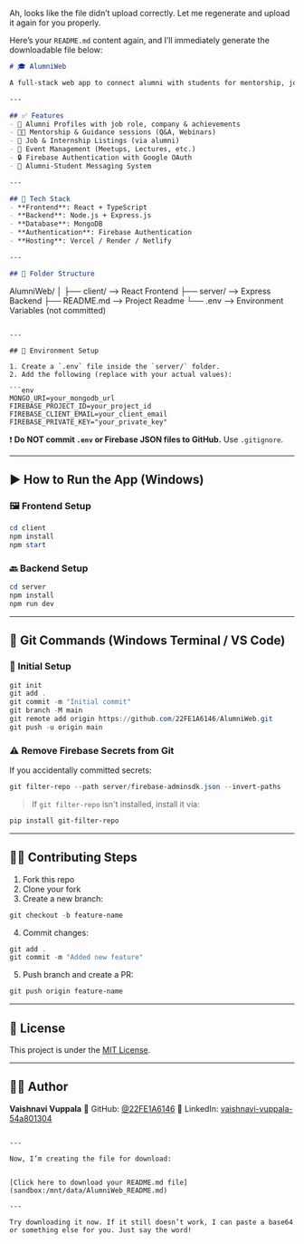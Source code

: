 Ah, looks like the file didn’t upload correctly. Let me regenerate and upload it again for you properly.

Here’s your `README.md` content again, and I’ll immediately generate the downloadable file below:

```markdown
# 🎓 AlumniWeb

A full-stack web app to connect alumni with students for mentorship, job referrals, and networking.

---

## ✅ Features
- 👥 Alumni Profiles with job role, company & achievements  
- 🧑‍🏫 Mentorship & Guidance sessions (Q&A, Webinars)  
- 💼 Job & Internship Listings (via alumni)  
- 📅 Event Management (Meetups, Lectures, etc.)  
- 🔒 Firebase Authentication with Google OAuth  
- 💬 Alumni-Student Messaging System  

---

## 🧰 Tech Stack
- **Frontend**: React + TypeScript  
- **Backend**: Node.js + Express.js  
- **Database**: MongoDB  
- **Authentication**: Firebase Authentication  
- **Hosting**: Vercel / Render / Netlify  

---

## 📁 Folder Structure

```

AlumniWeb/
│
├── client/            --> React Frontend
├── server/            --> Express Backend
├── README.md          --> Project Readme
└── .env               --> Environment Variables (not committed)

````

---

## 🔐 Environment Setup

1. Create a `.env` file inside the `server/` folder.  
2. Add the following (replace with your actual values):  

```env
MONGO_URI=your_mongodb_url
FIREBASE_PROJECT_ID=your_project_id
FIREBASE_CLIENT_EMAIL=your_client_email
FIREBASE_PRIVATE_KEY="your_private_key"
````

❗ **Do NOT commit `.env` or Firebase JSON files to GitHub.** Use `.gitignore`.

---

## ▶️ How to Run the App (Windows)

### 🖼️ Frontend Setup

```powershell
cd client
npm install
npm start
```

### 🔙 Backend Setup

```powershell
cd server
npm install
npm run dev
```

---

## 🚀 Git Commands (Windows Terminal / VS Code)

### 📌 Initial Setup

```powershell
git init
git add .
git commit -m "Initial commit"
git branch -M main
git remote add origin https://github.com/22FE1A6146/AlumniWeb.git
git push -u origin main
```

### ⚠️ Remove Firebase Secrets from Git

If you accidentally committed secrets:

```powershell
git filter-repo --path server/firebase-adminsdk.json --invert-paths
```

> If `git filter-repo` isn't installed, install it via:

```powershell
pip install git-filter-repo
```

---

## 🧑‍💻 Contributing Steps

1. Fork this repo
2. Clone your fork
3. Create a new branch:

```powershell
git checkout -b feature-name
```

4. Commit changes:

```powershell
git add .
git commit -m "Added new feature"
```

5. Push branch and create a PR:

```powershell
git push origin feature-name
```

---

## 📄 License

This project is under the [MIT License](LICENSE).

---

## 🙋‍♀️ Author

**Vaishnavi Vuppala**
🔗 GitHub: [@22FE1A6146](https://github.com/22FE1A6146)
🔗 LinkedIn: [vaishnavi-vuppala-54a801304](https://www.linkedin.com/in/vaishnavi-vuppala-54a801304)

```

---

Now, I’m creating the file for download:

  
[Click here to download your README.md file](sandbox:/mnt/data/AlumniWeb_README.md)

---

Try downloading it now. If it still doesn’t work, I can paste a base64 or something else for you. Just say the word!
```
